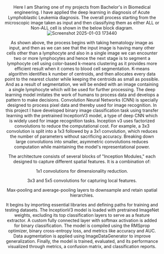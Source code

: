 <div style="text-align: center;">
  
Here I am Sharing one of my projects from Bachelor's in Biomedical engineering. I have applied the deep learning in diagnosis of Acute Lymphoblastic Leukemia diagnosis.
The overall process starting from the microscopic image taken as input and then classifying them as either ALL or Non-ALL cell is shown in the below block diagram.
![Screenshot 2025-01-03 173440](https://github.com/user-attachments/assets/20ee34d5-c086-4502-9e33-95383f05b5c1)

As shown above, the process begins with taking hematology image as input, and then as we can see that the input image is having many other cells other than a lymphocyte and also in a single image we can encounter two or more lymphocytes and hence the next stage is to segment 
a lymphocyte cell using color-based k-means clustering as it provides more efficient result when it comes to blood cell segmentation. K-means algorithm identifies k number of centroids, and then allocates every data point to   the nearest cluster while keeping the centroids as small as possible. And as a result of segmentation, we will be ended with an image containing a single lymphocyte which will be used for further processing. The deep learning model imitates the work of humans to process data and develops 
a pattern to make decisions. Convolution Neural Networks (CNN) is specially designed to process pixel data and thereby used for image recognition. In this project I have developed binary image classification task using transfer learning with the pretrained InceptionV3 model, a type of deep CNN which is widely used for image recognition tasks. Inception v3 uses factorized convolutions to reduce the computational cost. For example, a 3x3 convolution is split into a 1x3 followed by a 3x1 convolution, which reduces the number of parameters without sacrificing accuracy. Breaking down large convolutions into smaller, asymmetric convolutions reduces computation while maintaining the model's representational power. 

The architecture consists of several blocks of "Inception Modules," each designed to capture different spatial features. It is a combination of:

1x1 convolutions for dimensionality reduction.

3x3 and 5x5 convolutions for capturing local features.

Max-pooling and average-pooling layers to downsample and retain spatial hierarchies.

It begins by importing essential libraries and defining paths for training and testing datasets. The InceptionV3 model is loaded with pretrained ImageNet weights, excluding its top classification layers to serve as a feature extractor. A custom fully connected layer with softmax activation is added for binary classification. The model is compiled using the RMSprop optimizer, binary cross-entropy loss, and metrics like accuracy and AUC. Data augmentation is applied using ImageDataGenerator to improve generalization. Finally, the model is trained, evaluated, and its performance visualized through metrics, a confusion matrix, and classification reports.

</div>
